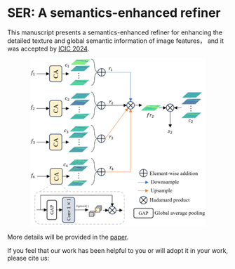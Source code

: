 # SER: A semantics-enhanced refiner 

This manuscript presents a semantics-enhanced refiner for enhancing the detailed texture and global semantic information of image features， and it was accepted by [ICIC 2024](http://www.ic-icc.cn/2024/index.htm).

<div align=center>
<img src="SER.png" width="400px">
</div>

More details will be provided in the [paper]().

If you feel that our work has been helpful to you or will adopt it in your work, please cite us:
```

```
